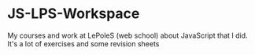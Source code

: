 # JS-LPS-Workspace

My courses and work at LePoleS (web school) about JavaScript that I did. \
It's a lot of exercises and some revision sheets
